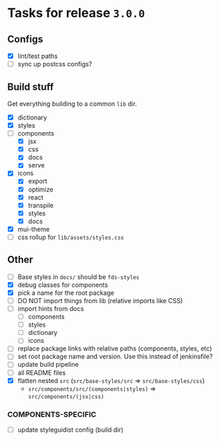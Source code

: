 # Tasks for release `3.0.0`

## Configs

- [x] lint/test paths
- [ ] sync up postcss configs?

## Build stuff
Get everything building to a common `lib` dir.

- [x] dictionary
- [x] styles
- [ ] components
  - [x] jsx
  - [x] css
  - [x] docs
  - [x] serve
- [x] icons
    - [x] export
    - [x] optimize
    - [x] react
    - [x] transpile
    - [x] styles
    - [x] docs
- [x] mui-theme
- [ ] css rollup for `lib/assets/styles.css`

## Other

- [ ] Base styles in `docs/` should be `fds-styles`
- [x] debug classes for components
- [x] pick a name for the root package
- [ ] DO NOT import things from lib (relative imports like CSS)
- [ ] import hints from docs
  - [ ] components
  - [ ] styles
  - [ ] dictionary
  - [ ] icons
- [ ] replace package links with relative paths (components, styles, etc)
- [ ] set root package name and version. Use this instead of jenkinsfile?
- [ ] update build pipeline
- [ ] all README files
- [x] flatten nested `src` (`src/base-styles/src` => `src/base-styles/css`)
  - `src/components/src/(components|styles)` => `src/components/(jsx|css)`


### COMPONENTS-SPECIFIC

- [ ] update styleguidist config (build dir)

